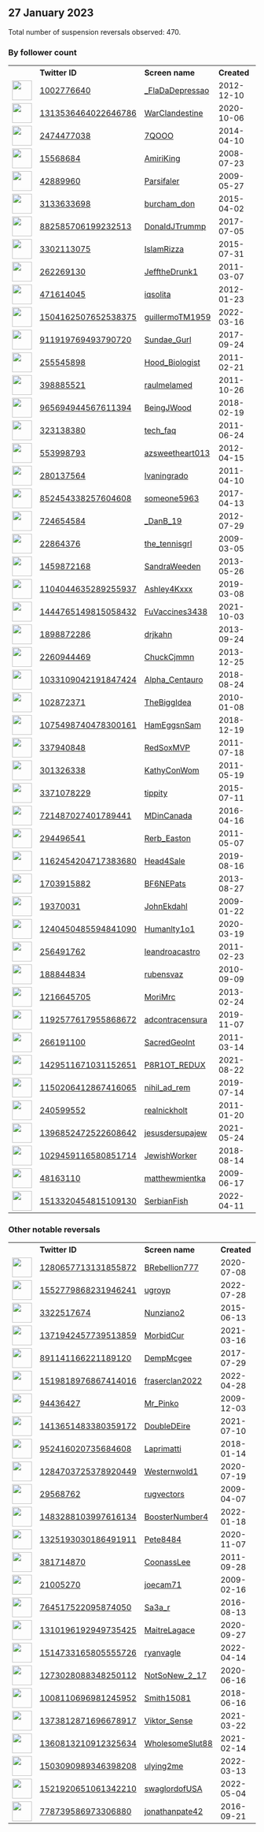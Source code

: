 
## 27 January 2023
Total number of suspension reversals observed: 470.

### By follower count
<table><tr><th></th><th align="left">Twitter ID</th><th align="left">Screen name</th>
<th align="left">Created</th><th align="left">Status</th><th align="left">Suspended</th><th align="left">Followers</th>
<tr><td><a href="https://pbs.twimg.com/profile_images/1552404477654798337/1gn9TY0v_normal.jpg"><img src="https://pbs.twimg.com/profile_images/1552404477654798337/1gn9TY0v_normal.jpg" width="40px" height="40px" align="center"/></a></td><td><a href="https://twitter.com/intent/user?user_id=1002776640">1002776640</a></td><td><a href="https://twitter.com/_FlaDaDepressao">_FlaDaDepressao</a></td><td>2012-12-10</td><td align="center"></td><td></td><td>236518</td></tr>
<tr><td><a href="https://pbs.twimg.com/profile_images/1463062461934931969/2VtwipQQ_normal.jpg"><img src="https://pbs.twimg.com/profile_images/1463062461934931969/2VtwipQQ_normal.jpg" width="40px" height="40px" align="center"/></a></td><td><a href="https://twitter.com/intent/user?user_id=1313536464022646786">1313536464022646786</a></td><td><a href="https://twitter.com/WarClandestine">WarClandestine</a></td><td>2020-10-06</td><td align="center"></td><td>2022-02-25</td><td>224481</td></tr>
<tr><td><a href="https://pbs.twimg.com/profile_images/1648475653778583554/bQz_0f7P_normal.jpg"><img src="https://pbs.twimg.com/profile_images/1648475653778583554/bQz_0f7P_normal.jpg" width="40px" height="40px" align="center"/></a></td><td><a href="https://twitter.com/intent/user?user_id=2474477038">2474477038</a></td><td><a href="https://twitter.com/7QOOO">7QOOO</a></td><td>2014-04-10</td><td align="center"></td><td>2022-08-18</td><td>141338</td></tr>
<tr><td><a href="https://pbs.twimg.com/profile_images/1402874873287004161/w-fPyp8t_normal.jpg"><img src="https://pbs.twimg.com/profile_images/1402874873287004161/w-fPyp8t_normal.jpg" width="40px" height="40px" align="center"/></a></td><td><a href="https://twitter.com/intent/user?user_id=15568684">15568684</a></td><td><a href="https://twitter.com/AmiriKing">AmiriKing</a></td><td>2008-07-23</td><td align="center"></td><td>2022-08-05</td><td>129456</td></tr>
<tr><td><a href="https://pbs.twimg.com/profile_images/378800000802667981/5ed103d6a3c0dfc85651bf213873f45f_normal.jpeg"><img src="https://pbs.twimg.com/profile_images/378800000802667981/5ed103d6a3c0dfc85651bf213873f45f_normal.jpeg" width="40px" height="40px" align="center"/></a></td><td><a href="https://twitter.com/intent/user?user_id=42889960">42889960</a></td><td><a href="https://twitter.com/Parsifaler">Parsifaler</a></td><td>2009-05-27</td><td align="center"></td><td>2023-01-26</td><td>70891</td></tr>
<tr><td><a href="https://pbs.twimg.com/profile_images/813596441759326208/YBxLxLAK_normal.jpg"><img src="https://pbs.twimg.com/profile_images/813596441759326208/YBxLxLAK_normal.jpg" width="40px" height="40px" align="center"/></a></td><td><a href="https://twitter.com/intent/user?user_id=3133633698">3133633698</a></td><td><a href="https://twitter.com/burcham_don">burcham_don</a></td><td>2015-04-02</td><td align="center"></td><td></td><td>61705</td></tr>
<tr><td><a href="https://pbs.twimg.com/profile_images/1296273820488216576/Dgsg8tfm_normal.jpg"><img src="https://pbs.twimg.com/profile_images/1296273820488216576/Dgsg8tfm_normal.jpg" width="40px" height="40px" align="center"/></a></td><td><a href="https://twitter.com/intent/user?user_id=882585706199232513">882585706199232513</a></td><td><a href="https://twitter.com/DonaIdJTrummp">DonaIdJTrummp</a></td><td>2017-07-05</td><td align="center"></td><td></td><td>59933</td></tr>
<tr><td><a href="https://pbs.twimg.com/profile_images/1344394699470082049/YzE4UMsj_normal.jpg"><img src="https://pbs.twimg.com/profile_images/1344394699470082049/YzE4UMsj_normal.jpg" width="40px" height="40px" align="center"/></a></td><td><a href="https://twitter.com/intent/user?user_id=3302113075">3302113075</a></td><td><a href="https://twitter.com/IslamRizza">IslamRizza</a></td><td>2015-07-31</td><td align="center"></td><td></td><td>59524</td></tr>
<tr><td><a href="https://pbs.twimg.com/profile_images/1500633468111368195/_vEqZXpm_normal.jpg"><img src="https://pbs.twimg.com/profile_images/1500633468111368195/_vEqZXpm_normal.jpg" width="40px" height="40px" align="center"/></a></td><td><a href="https://twitter.com/intent/user?user_id=262269130">262269130</a></td><td><a href="https://twitter.com/JefftheDrunk1">JefftheDrunk1</a></td><td>2011-03-07</td><td align="center"></td><td>2022-10-21</td><td>58405</td></tr>
<tr><td><a href="https://pbs.twimg.com/profile_images/1621265068154572801/2SdfW6Gv_normal.jpg"><img src="https://pbs.twimg.com/profile_images/1621265068154572801/2SdfW6Gv_normal.jpg" width="40px" height="40px" align="center"/></a></td><td><a href="https://twitter.com/intent/user?user_id=471614045">471614045</a></td><td><a href="https://twitter.com/iqsolita">iqsolita</a></td><td>2012-01-23</td><td align="center"></td><td>2022-11-14</td><td>52485</td></tr>
<tr><td><a href="https://pbs.twimg.com/profile_images/1547248814138036226/zpWFZQKI_normal.jpg"><img src="https://pbs.twimg.com/profile_images/1547248814138036226/zpWFZQKI_normal.jpg" width="40px" height="40px" align="center"/></a></td><td><a href="https://twitter.com/intent/user?user_id=1504162507652538375">1504162507652538375</a></td><td><a href="https://twitter.com/guillermoTM1959">guillermoTM1959</a></td><td>2022-03-16</td><td align="center"></td><td>2022-08-10</td><td>49276</td></tr>
<tr><td><a href="https://pbs.twimg.com/profile_images/1659009021305577475/Y91jUblt_normal.jpg"><img src="https://pbs.twimg.com/profile_images/1659009021305577475/Y91jUblt_normal.jpg" width="40px" height="40px" align="center"/></a></td><td><a href="https://twitter.com/intent/user?user_id=911919769493790720">911919769493790720</a></td><td><a href="https://twitter.com/Sundae_Gurl">Sundae_Gurl</a></td><td>2017-09-24</td><td align="center"></td><td></td><td>47554</td></tr>
<tr><td><a href="https://pbs.twimg.com/profile_images/1627334374671716356/II9jyyHM_normal.jpg"><img src="https://pbs.twimg.com/profile_images/1627334374671716356/II9jyyHM_normal.jpg" width="40px" height="40px" align="center"/></a></td><td><a href="https://twitter.com/intent/user?user_id=255545898">255545898</a></td><td><a href="https://twitter.com/Hood_Biologist">Hood_Biologist</a></td><td>2011-02-21</td><td align="center"></td><td></td><td>43370</td></tr>
<tr><td><a href="https://pbs.twimg.com/profile_images/1646686993303126018/Il1SCx15_normal.jpg"><img src="https://pbs.twimg.com/profile_images/1646686993303126018/Il1SCx15_normal.jpg" width="40px" height="40px" align="center"/></a></td><td><a href="https://twitter.com/intent/user?user_id=398885521">398885521</a></td><td><a href="https://twitter.com/raulmelamed">raulmelamed</a></td><td>2011-10-26</td><td align="center"></td><td>2022-07-10</td><td>43015</td></tr>
<tr><td><a href="https://pbs.twimg.com/profile_images/1490885728108224512/ZPsbnD_3_normal.jpg"><img src="https://pbs.twimg.com/profile_images/1490885728108224512/ZPsbnD_3_normal.jpg" width="40px" height="40px" align="center"/></a></td><td><a href="https://twitter.com/intent/user?user_id=965694944567611394">965694944567611394</a></td><td><a href="https://twitter.com/BeingJWood">BeingJWood</a></td><td>2018-02-19</td><td align="center"></td><td>2022-09-13</td><td>41298</td></tr>
<tr><td><a href="https://pbs.twimg.com/profile_images/1206694529673416710/JTsR6Qh6_normal.png"><img src="https://pbs.twimg.com/profile_images/1206694529673416710/JTsR6Qh6_normal.png" width="40px" height="40px" align="center"/></a></td><td><a href="https://twitter.com/intent/user?user_id=323138380">323138380</a></td><td><a href="https://twitter.com/tech_faq">tech_faq</a></td><td>2011-06-24</td><td align="center"></td><td></td><td>41247</td></tr>
<tr><td><a href="https://pbs.twimg.com/profile_images/1448493284620259333/OvOUYHec_normal.jpg"><img src="https://pbs.twimg.com/profile_images/1448493284620259333/OvOUYHec_normal.jpg" width="40px" height="40px" align="center"/></a></td><td><a href="https://twitter.com/intent/user?user_id=553998793">553998793</a></td><td><a href="https://twitter.com/azsweetheart013">azsweetheart013</a></td><td>2012-04-15</td><td align="center"></td><td>2022-03-05</td><td>40721</td></tr>
<tr><td><a href="https://pbs.twimg.com/profile_images/1619077706313768966/7mZ_nAqm_normal.jpg"><img src="https://pbs.twimg.com/profile_images/1619077706313768966/7mZ_nAqm_normal.jpg" width="40px" height="40px" align="center"/></a></td><td><a href="https://twitter.com/intent/user?user_id=280137564">280137564</a></td><td><a href="https://twitter.com/Ivaningrado">Ivaningrado</a></td><td>2011-04-10</td><td align="center"></td><td></td><td>39186</td></tr>
<tr><td><a href="https://pbs.twimg.com/profile_images/1248184999230066690/SiK03Os9_normal.jpg"><img src="https://pbs.twimg.com/profile_images/1248184999230066690/SiK03Os9_normal.jpg" width="40px" height="40px" align="center"/></a></td><td><a href="https://twitter.com/intent/user?user_id=852454338257604608">852454338257604608</a></td><td><a href="https://twitter.com/someone5963">someone5963</a></td><td>2017-04-13</td><td align="center"></td><td>2022-07-29</td><td>36958</td></tr>
<tr><td><a href="https://pbs.twimg.com/profile_images/1658384088321892353/PBnYLGij_normal.jpg"><img src="https://pbs.twimg.com/profile_images/1658384088321892353/PBnYLGij_normal.jpg" width="40px" height="40px" align="center"/></a></td><td><a href="https://twitter.com/intent/user?user_id=724654584">724654584</a></td><td><a href="https://twitter.com/_DanB_19">_DanB_19</a></td><td>2012-07-29</td><td align="center"></td><td></td><td>36710</td></tr>
<tr><td><a href="https://pbs.twimg.com/profile_images/1127481919174774786/ekDVDsQg_normal.jpg"><img src="https://pbs.twimg.com/profile_images/1127481919174774786/ekDVDsQg_normal.jpg" width="40px" height="40px" align="center"/></a></td><td><a href="https://twitter.com/intent/user?user_id=22864376">22864376</a></td><td><a href="https://twitter.com/the_tennisgrl">the_tennisgrl</a></td><td>2009-03-05</td><td align="center"></td><td></td><td>36127</td></tr>
<tr><td><a href="https://pbs.twimg.com/profile_images/1286174489248763904/oRijQ61p_normal.jpg"><img src="https://pbs.twimg.com/profile_images/1286174489248763904/oRijQ61p_normal.jpg" width="40px" height="40px" align="center"/></a></td><td><a href="https://twitter.com/intent/user?user_id=1459872168">1459872168</a></td><td><a href="https://twitter.com/SandraWeeden">SandraWeeden</a></td><td>2013-05-26</td><td align="center"></td><td>2022-03-19</td><td>35203</td></tr>
<tr><td><a href="https://pbs.twimg.com/profile_images/1356682061533306880/a5FMekja_normal.jpg"><img src="https://pbs.twimg.com/profile_images/1356682061533306880/a5FMekja_normal.jpg" width="40px" height="40px" align="center"/></a></td><td><a href="https://twitter.com/intent/user?user_id=1104044635289255937">1104044635289255937</a></td><td><a href="https://twitter.com/Ashley4Kxxx">Ashley4Kxxx</a></td><td>2019-03-08</td><td align="center">🚫</td><td></td><td>34634</td></tr>
<tr><td><a href="https://pbs.twimg.com/profile_images/1619074842204028929/ChgtblY3_normal.jpg"><img src="https://pbs.twimg.com/profile_images/1619074842204028929/ChgtblY3_normal.jpg" width="40px" height="40px" align="center"/></a></td><td><a href="https://twitter.com/intent/user?user_id=1444765149815058432">1444765149815058432</a></td><td><a href="https://twitter.com/FuVaccines3438">FuVaccines3438</a></td><td>2021-10-03</td><td align="center">🚫</td><td>2022-03-01</td><td>34514</td></tr>
<tr><td><a href="https://pbs.twimg.com/profile_images/1045501992322228225/wm2U6st3_normal.jpg"><img src="https://pbs.twimg.com/profile_images/1045501992322228225/wm2U6st3_normal.jpg" width="40px" height="40px" align="center"/></a></td><td><a href="https://twitter.com/intent/user?user_id=1898872286">1898872286</a></td><td><a href="https://twitter.com/drjkahn">drjkahn</a></td><td>2013-09-24</td><td align="center"></td><td>2022-03-04</td><td>34083</td></tr>
<tr><td><a href="https://pbs.twimg.com/profile_images/1625408287947608069/aGZ2SEAG_normal.jpg"><img src="https://pbs.twimg.com/profile_images/1625408287947608069/aGZ2SEAG_normal.jpg" width="40px" height="40px" align="center"/></a></td><td><a href="https://twitter.com/intent/user?user_id=2260944469">2260944469</a></td><td><a href="https://twitter.com/ChuckCjmmn">ChuckCjmmn</a></td><td>2013-12-25</td><td align="center"></td><td>2022-10-26</td><td>34007</td></tr>
<tr><td><a href="https://pbs.twimg.com/profile_images/1506251792400752653/rZRCtUhH_normal.jpg"><img src="https://pbs.twimg.com/profile_images/1506251792400752653/rZRCtUhH_normal.jpg" width="40px" height="40px" align="center"/></a></td><td><a href="https://twitter.com/intent/user?user_id=1033109042191847424">1033109042191847424</a></td><td><a href="https://twitter.com/Alpha_Centauro">Alpha_Centauro</a></td><td>2018-08-24</td><td align="center"></td><td>2022-07-21</td><td>33502</td></tr>
<tr><td><a href="https://pbs.twimg.com/profile_images/617337718/DSCN9007_normal.JPG"><img src="https://pbs.twimg.com/profile_images/617337718/DSCN9007_normal.JPG" width="40px" height="40px" align="center"/></a></td><td><a href="https://twitter.com/intent/user?user_id=102872371">102872371</a></td><td><a href="https://twitter.com/TheBiggIdea">TheBiggIdea</a></td><td>2010-01-08</td><td align="center"></td><td>2022-11-08</td><td>33394</td></tr>
<tr><td><a href="https://pbs.twimg.com/profile_images/1175930488160215045/-z-QVSyl_normal.jpg"><img src="https://pbs.twimg.com/profile_images/1175930488160215045/-z-QVSyl_normal.jpg" width="40px" height="40px" align="center"/></a></td><td><a href="https://twitter.com/intent/user?user_id=1075498740478300161">1075498740478300161</a></td><td><a href="https://twitter.com/HamEggsnSam">HamEggsnSam</a></td><td>2018-12-19</td><td align="center"></td><td>2022-03-05</td><td>33394</td></tr>
<tr><td><a href="https://pbs.twimg.com/profile_images/1619130112917618689/4V0qqX36_normal.jpg"><img src="https://pbs.twimg.com/profile_images/1619130112917618689/4V0qqX36_normal.jpg" width="40px" height="40px" align="center"/></a></td><td><a href="https://twitter.com/intent/user?user_id=337940848">337940848</a></td><td><a href="https://twitter.com/RedSoxMVP">RedSoxMVP</a></td><td>2011-07-18</td><td align="center"></td><td>2022-06-26</td><td>33286</td></tr>
<tr><td><a href="https://pbs.twimg.com/profile_images/1389757870/Kathy_Portraits_May_05_024_normal.jpg"><img src="https://pbs.twimg.com/profile_images/1389757870/Kathy_Portraits_May_05_024_normal.jpg" width="40px" height="40px" align="center"/></a></td><td><a href="https://twitter.com/intent/user?user_id=301326338">301326338</a></td><td><a href="https://twitter.com/KathyConWom">KathyConWom</a></td><td>2011-05-19</td><td align="center"></td><td>2022-07-28</td><td>33243</td></tr>
<tr><td><a href="https://pbs.twimg.com/profile_images/1642316651075977216/dxV2hG50_normal.jpg"><img src="https://pbs.twimg.com/profile_images/1642316651075977216/dxV2hG50_normal.jpg" width="40px" height="40px" align="center"/></a></td><td><a href="https://twitter.com/intent/user?user_id=3371078229">3371078229</a></td><td><a href="https://twitter.com/tippity">tippity</a></td><td>2015-07-11</td><td align="center">🚫</td><td>2022-10-12</td><td>32683</td></tr>
<tr><td><a href="https://pbs.twimg.com/profile_images/1496832695409721354/fn1E3tOU_normal.jpg"><img src="https://pbs.twimg.com/profile_images/1496832695409721354/fn1E3tOU_normal.jpg" width="40px" height="40px" align="center"/></a></td><td><a href="https://twitter.com/intent/user?user_id=721487027401789441">721487027401789441</a></td><td><a href="https://twitter.com/MDinCanada">MDinCanada</a></td><td>2016-04-16</td><td align="center"></td><td>2022-08-05</td><td>32354</td></tr>
<tr><td><a href="https://pbs.twimg.com/profile_images/1796990306/image_normal.jpg"><img src="https://pbs.twimg.com/profile_images/1796990306/image_normal.jpg" width="40px" height="40px" align="center"/></a></td><td><a href="https://twitter.com/intent/user?user_id=294496541">294496541</a></td><td><a href="https://twitter.com/Rerb_Easton">Rerb_Easton</a></td><td>2011-05-07</td><td align="center"></td><td></td><td>31874</td></tr>
<tr><td><a href="https://pbs.twimg.com/profile_images/1633277484576669696/JybeY3t7_normal.jpg"><img src="https://pbs.twimg.com/profile_images/1633277484576669696/JybeY3t7_normal.jpg" width="40px" height="40px" align="center"/></a></td><td><a href="https://twitter.com/intent/user?user_id=1162454204717383680">1162454204717383680</a></td><td><a href="https://twitter.com/Head4Sale">Head4Sale</a></td><td>2019-08-16</td><td align="center">🔒</td><td>2022-04-25</td><td>31871</td></tr>
<tr><td><a href="https://pbs.twimg.com/profile_images/1655079966508236801/D_8K8zhM_normal.jpg"><img src="https://pbs.twimg.com/profile_images/1655079966508236801/D_8K8zhM_normal.jpg" width="40px" height="40px" align="center"/></a></td><td><a href="https://twitter.com/intent/user?user_id=1703915882">1703915882</a></td><td><a href="https://twitter.com/BF6NEPats">BF6NEPats</a></td><td>2013-08-27</td><td align="center"></td><td>2022-02-24</td><td>31096</td></tr>
<tr><td><a href="https://pbs.twimg.com/profile_images/1461439657032486916/uVASadAw_normal.jpg"><img src="https://pbs.twimg.com/profile_images/1461439657032486916/uVASadAw_normal.jpg" width="40px" height="40px" align="center"/></a></td><td><a href="https://twitter.com/intent/user?user_id=19370031">19370031</a></td><td><a href="https://twitter.com/JohnEkdahl">JohnEkdahl</a></td><td>2009-01-22</td><td align="center"></td><td>2022-03-16</td><td>30362</td></tr>
<tr><td><a href="https://pbs.twimg.com/profile_images/1485692854357958658/jNhHmLIJ_normal.jpg"><img src="https://pbs.twimg.com/profile_images/1485692854357958658/jNhHmLIJ_normal.jpg" width="40px" height="40px" align="center"/></a></td><td><a href="https://twitter.com/intent/user?user_id=1240450485594841090">1240450485594841090</a></td><td><a href="https://twitter.com/Humanlty1o1">Humanlty1o1</a></td><td>2020-03-19</td><td align="center"></td><td>2022-07-16</td><td>30299</td></tr>
<tr><td><a href="https://pbs.twimg.com/profile_images/1509870414863994880/GvAPcvZO_normal.jpg"><img src="https://pbs.twimg.com/profile_images/1509870414863994880/GvAPcvZO_normal.jpg" width="40px" height="40px" align="center"/></a></td><td><a href="https://twitter.com/intent/user?user_id=256491762">256491762</a></td><td><a href="https://twitter.com/leandroacastro">leandroacastro</a></td><td>2011-02-23</td><td align="center"></td><td>2022-07-26</td><td>30076</td></tr>
<tr><td><a href="https://pbs.twimg.com/profile_images/1271697722001756165/AmiWqZi8_normal.jpg"><img src="https://pbs.twimg.com/profile_images/1271697722001756165/AmiWqZi8_normal.jpg" width="40px" height="40px" align="center"/></a></td><td><a href="https://twitter.com/intent/user?user_id=188844834">188844834</a></td><td><a href="https://twitter.com/rubensvaz">rubensvaz</a></td><td>2010-09-09</td><td align="center"></td><td>2022-10-27</td><td>29909</td></tr>
<tr><td><a href="https://pbs.twimg.com/profile_images/1352670071928332290/dk2d_MWT_normal.jpg"><img src="https://pbs.twimg.com/profile_images/1352670071928332290/dk2d_MWT_normal.jpg" width="40px" height="40px" align="center"/></a></td><td><a href="https://twitter.com/intent/user?user_id=1216645705">1216645705</a></td><td><a href="https://twitter.com/MoriMrc">MoriMrc</a></td><td>2013-02-24</td><td align="center"></td><td></td><td>29310</td></tr>
<tr><td><a href="https://pbs.twimg.com/profile_images/1362873107179065355/9Kp0Tx03_normal.jpg"><img src="https://pbs.twimg.com/profile_images/1362873107179065355/9Kp0Tx03_normal.jpg" width="40px" height="40px" align="center"/></a></td><td><a href="https://twitter.com/intent/user?user_id=1192577617955868672">1192577617955868672</a></td><td><a href="https://twitter.com/adcontracensura">adcontracensura</a></td><td>2019-11-07</td><td align="center"></td><td></td><td>29262</td></tr>
<tr><td><a href="https://pbs.twimg.com/profile_images/1649641488261984257/UnKOY00P_normal.jpg"><img src="https://pbs.twimg.com/profile_images/1649641488261984257/UnKOY00P_normal.jpg" width="40px" height="40px" align="center"/></a></td><td><a href="https://twitter.com/intent/user?user_id=266191100">266191100</a></td><td><a href="https://twitter.com/SacredGeoInt">SacredGeoInt</a></td><td>2011-03-14</td><td align="center"></td><td></td><td>29000</td></tr>
<tr><td><a href="https://pbs.twimg.com/profile_images/1472563158493634569/6Hy0VCp1_normal.jpg"><img src="https://pbs.twimg.com/profile_images/1472563158493634569/6Hy0VCp1_normal.jpg" width="40px" height="40px" align="center"/></a></td><td><a href="https://twitter.com/intent/user?user_id=1429511671031152651">1429511671031152651</a></td><td><a href="https://twitter.com/P8R1OT_REDUX">P8R1OT_REDUX</a></td><td>2021-08-22</td><td align="center"></td><td></td><td>28987</td></tr>
<tr><td><a href="https://pbs.twimg.com/profile_images/1499111430376857600/Uktrz1OS_normal.jpg"><img src="https://pbs.twimg.com/profile_images/1499111430376857600/Uktrz1OS_normal.jpg" width="40px" height="40px" align="center"/></a></td><td><a href="https://twitter.com/intent/user?user_id=1150206412867416065">1150206412867416065</a></td><td><a href="https://twitter.com/nihil_ad_rem">nihil_ad_rem</a></td><td>2019-07-14</td><td align="center"></td><td>2022-10-19</td><td>28922</td></tr>
<tr><td><a href="https://pbs.twimg.com/profile_images/1649359235355140096/ihyhG-T0_normal.jpg"><img src="https://pbs.twimg.com/profile_images/1649359235355140096/ihyhG-T0_normal.jpg" width="40px" height="40px" align="center"/></a></td><td><a href="https://twitter.com/intent/user?user_id=240599552">240599552</a></td><td><a href="https://twitter.com/realnickholt">realnickholt</a></td><td>2011-01-20</td><td align="center"></td><td>2022-08-06</td><td>28900</td></tr>
<tr><td><a href="https://pbs.twimg.com/profile_images/1615058717883437072/cw8Srsr5_normal.jpg"><img src="https://pbs.twimg.com/profile_images/1615058717883437072/cw8Srsr5_normal.jpg" width="40px" height="40px" align="center"/></a></td><td><a href="https://twitter.com/intent/user?user_id=1396852472522608642">1396852472522608642</a></td><td><a href="https://twitter.com/jesusdersupajew">jesusdersupajew</a></td><td>2021-05-24</td><td align="center">🚫</td><td>2023-01-19</td><td>28832</td></tr>
<tr><td><a href="https://pbs.twimg.com/profile_images/1291583932455100416/is3CiHhx_normal.jpg"><img src="https://pbs.twimg.com/profile_images/1291583932455100416/is3CiHhx_normal.jpg" width="40px" height="40px" align="center"/></a></td><td><a href="https://twitter.com/intent/user?user_id=1029459116580851714">1029459116580851714</a></td><td><a href="https://twitter.com/JewishWorker">JewishWorker</a></td><td>2018-08-14</td><td align="center"></td><td></td><td>27986</td></tr>
<tr><td><a href="https://pbs.twimg.com/profile_images/1355152385602158592/FEvKiJJK_normal.jpg"><img src="https://pbs.twimg.com/profile_images/1355152385602158592/FEvKiJJK_normal.jpg" width="40px" height="40px" align="center"/></a></td><td><a href="https://twitter.com/intent/user?user_id=48163110">48163110</a></td><td><a href="https://twitter.com/matthewmientka">matthewmientka</a></td><td>2009-06-17</td><td align="center"></td><td></td><td>27972</td></tr>
<tr><td><a href="https://pbs.twimg.com/profile_images/1531521206964436992/fgWDNlgc_normal.jpg"><img src="https://pbs.twimg.com/profile_images/1531521206964436992/fgWDNlgc_normal.jpg" width="40px" height="40px" align="center"/></a></td><td><a href="https://twitter.com/intent/user?user_id=1513320454815109130">1513320454815109130</a></td><td><a href="https://twitter.com/SerbianFish">SerbianFish</a></td><td>2022-04-11</td><td align="center"></td><td>2022-06-06</td><td>27748</td></tr>
</table>

### Other notable reversals
<table><tr><th></th><th align="left">Twitter ID</th><th align="left">Screen name</th>
<th align="left">Created</th><th align="left">Status</th><th align="left">Suspended</th><th align="left">Followers</th>
<tr><td><a href="https://pbs.twimg.com/profile_images/1454428982041010180/b6vavxv5_normal.jpg"><img src="https://pbs.twimg.com/profile_images/1454428982041010180/b6vavxv5_normal.jpg" width="40px" height="40px" align="center"/></a></td><td><a href="https://twitter.com/intent/user?user_id=1280657713131855872">1280657713131855872</a></td><td><a href="https://twitter.com/BRebellion777">BRebellion777</a></td><td>2020-07-08</td><td align="center"></td><td>2022-06-16</td><td>21063</td></tr>
<tr><td><a href="https://pbs.twimg.com/profile_images/1636527869126930433/vnYsyST4_normal.jpg"><img src="https://pbs.twimg.com/profile_images/1636527869126930433/vnYsyST4_normal.jpg" width="40px" height="40px" align="center"/></a></td><td><a href="https://twitter.com/intent/user?user_id=1552779868231946241">1552779868231946241</a></td><td><a href="https://twitter.com/ugroyp">ugroyp</a></td><td>2022-07-28</td><td align="center"></td><td>2023-01-11</td><td>7003</td></tr>
<tr><td><a href="https://pbs.twimg.com/profile_images/1626302863503753217/dGxaxVD8_normal.jpg"><img src="https://pbs.twimg.com/profile_images/1626302863503753217/dGxaxVD8_normal.jpg" width="40px" height="40px" align="center"/></a></td><td><a href="https://twitter.com/intent/user?user_id=3322517674">3322517674</a></td><td><a href="https://twitter.com/Nunziano2">Nunziano2</a></td><td>2015-06-13</td><td align="center"></td><td>2023-01-25</td><td>1188</td></tr>
<tr><td><a href="https://pbs.twimg.com/profile_images/1371949294920601601/mO-0nWoT_normal.jpg"><img src="https://pbs.twimg.com/profile_images/1371949294920601601/mO-0nWoT_normal.jpg" width="40px" height="40px" align="center"/></a></td><td><a href="https://twitter.com/intent/user?user_id=1371942457739513859">1371942457739513859</a></td><td><a href="https://twitter.com/MorbidCur">MorbidCur</a></td><td>2021-03-16</td><td align="center"></td><td>2022-12-16</td><td>678</td></tr>
<tr><td><a href="https://pbs.twimg.com/profile_images/1457155829371744260/eKY_QpO7_normal.jpg"><img src="https://pbs.twimg.com/profile_images/1457155829371744260/eKY_QpO7_normal.jpg" width="40px" height="40px" align="center"/></a></td><td><a href="https://twitter.com/intent/user?user_id=891141166221189120">891141166221189120</a></td><td><a href="https://twitter.com/DempMcgee">DempMcgee</a></td><td>2017-07-29</td><td align="center"></td><td>2022-09-04</td><td>24852</td></tr>
<tr><td><a href="https://pbs.twimg.com/profile_images/1528953247754493953/aCClUxIi_normal.jpg"><img src="https://pbs.twimg.com/profile_images/1528953247754493953/aCClUxIi_normal.jpg" width="40px" height="40px" align="center"/></a></td><td><a href="https://twitter.com/intent/user?user_id=1519818976867414016">1519818976867414016</a></td><td><a href="https://twitter.com/fraserclan2022">fraserclan2022</a></td><td>2022-04-28</td><td align="center"></td><td>2022-12-31</td><td>2535</td></tr>
<tr><td><a href="https://pbs.twimg.com/profile_images/766255033545547777/bYoVRZwd_normal.jpg"><img src="https://pbs.twimg.com/profile_images/766255033545547777/bYoVRZwd_normal.jpg" width="40px" height="40px" align="center"/></a></td><td><a href="https://twitter.com/intent/user?user_id=94436427">94436427</a></td><td><a href="https://twitter.com/Mr_Pinko">Mr_Pinko</a></td><td>2009-12-03</td><td align="center"></td><td>2022-11-20</td><td>18169</td></tr>
<tr><td><a href="https://pbs.twimg.com/profile_images/1590615026372673536/Y0csNc1R_normal.jpg"><img src="https://pbs.twimg.com/profile_images/1590615026372673536/Y0csNc1R_normal.jpg" width="40px" height="40px" align="center"/></a></td><td><a href="https://twitter.com/intent/user?user_id=1413651483380359172">1413651483380359172</a></td><td><a href="https://twitter.com/DoubleDEire">DoubleDEire</a></td><td>2021-07-10</td><td align="center"></td><td>2022-12-29</td><td>1067</td></tr>
<tr><td><a href="https://pbs.twimg.com/profile_images/1268959874647576576/0yY1H6kj_normal.png"><img src="https://pbs.twimg.com/profile_images/1268959874647576576/0yY1H6kj_normal.png" width="40px" height="40px" align="center"/></a></td><td><a href="https://twitter.com/intent/user?user_id=952416020735684608">952416020735684608</a></td><td><a href="https://twitter.com/Laprimatti">Laprimatti</a></td><td>2018-01-14</td><td align="center"></td><td>2023-01-25</td><td>690</td></tr>
<tr><td><a href="https://pbs.twimg.com/profile_images/1284705400583892992/Vfcwa_lv_normal.jpg"><img src="https://pbs.twimg.com/profile_images/1284705400583892992/Vfcwa_lv_normal.jpg" width="40px" height="40px" align="center"/></a></td><td><a href="https://twitter.com/intent/user?user_id=1284703725378920449">1284703725378920449</a></td><td><a href="https://twitter.com/Westernwold1">Westernwold1</a></td><td>2020-07-19</td><td align="center"></td><td>2023-01-20</td><td>1921</td></tr>
<tr><td><a href="https://pbs.twimg.com/profile_images/1570163751025795074/IG_DYJVv_normal.jpg"><img src="https://pbs.twimg.com/profile_images/1570163751025795074/IG_DYJVv_normal.jpg" width="40px" height="40px" align="center"/></a></td><td><a href="https://twitter.com/intent/user?user_id=29568762">29568762</a></td><td><a href="https://twitter.com/rugvectors">rugvectors</a></td><td>2009-04-07</td><td align="center"></td><td>2022-12-17</td><td>425</td></tr>
<tr><td><a href="https://pbs.twimg.com/profile_images/1587659178172207105/VWHqyyDo_normal.jpg"><img src="https://pbs.twimg.com/profile_images/1587659178172207105/VWHqyyDo_normal.jpg" width="40px" height="40px" align="center"/></a></td><td><a href="https://twitter.com/intent/user?user_id=1483288103997616134">1483288103997616134</a></td><td><a href="https://twitter.com/BoosterNumber4">BoosterNumber4</a></td><td>2022-01-18</td><td align="center"></td><td>2022-11-30</td><td>467</td></tr>
<tr><td><a href="https://pbs.twimg.com/profile_images/1329083182029754368/ljVIff60_normal.jpg"><img src="https://pbs.twimg.com/profile_images/1329083182029754368/ljVIff60_normal.jpg" width="40px" height="40px" align="center"/></a></td><td><a href="https://twitter.com/intent/user?user_id=1325193030186491911">1325193030186491911</a></td><td><a href="https://twitter.com/Pete8484">Pete8484</a></td><td>2020-11-07</td><td align="center"></td><td>2023-01-25</td><td>10</td></tr>
<tr><td><a href="https://pbs.twimg.com/profile_images/1658581830860152840/DmtXdvVv_normal.jpg"><img src="https://pbs.twimg.com/profile_images/1658581830860152840/DmtXdvVv_normal.jpg" width="40px" height="40px" align="center"/></a></td><td><a href="https://twitter.com/intent/user?user_id=381714870">381714870</a></td><td><a href="https://twitter.com/CoonassLee">CoonassLee</a></td><td>2011-09-28</td><td align="center"></td><td>2023-01-25</td><td>1229</td></tr>
<tr><td><a href="https://pbs.twimg.com/profile_images/1646006768646909953/1YIi3Lnn_normal.jpg"><img src="https://pbs.twimg.com/profile_images/1646006768646909953/1YIi3Lnn_normal.jpg" width="40px" height="40px" align="center"/></a></td><td><a href="https://twitter.com/intent/user?user_id=21005270">21005270</a></td><td><a href="https://twitter.com/joecam71">joecam71</a></td><td>2009-02-16</td><td align="center"></td><td>2022-07-16</td><td>2059</td></tr>
<tr><td><a href="https://pbs.twimg.com/profile_images/1647621128871899136/QyBleWKl_normal.jpg"><img src="https://pbs.twimg.com/profile_images/1647621128871899136/QyBleWKl_normal.jpg" width="40px" height="40px" align="center"/></a></td><td><a href="https://twitter.com/intent/user?user_id=764517522095874050">764517522095874050</a></td><td><a href="https://twitter.com/Sa3a_r">Sa3a_r</a></td><td>2016-08-13</td><td align="center"></td><td>2023-01-19</td><td>630</td></tr>
<tr><td><a href="https://pbs.twimg.com/profile_images/1314937861674762240/wUjV350T_normal.jpg"><img src="https://pbs.twimg.com/profile_images/1314937861674762240/wUjV350T_normal.jpg" width="40px" height="40px" align="center"/></a></td><td><a href="https://twitter.com/intent/user?user_id=1310196192949735425">1310196192949735425</a></td><td><a href="https://twitter.com/MaitreLagace">MaitreLagace</a></td><td>2020-09-27</td><td align="center"></td><td>2023-01-19</td><td>786</td></tr>
<tr><td><a href="https://pbs.twimg.com/profile_images/1536853035695087617/UikQxpbf_normal.jpg"><img src="https://pbs.twimg.com/profile_images/1536853035695087617/UikQxpbf_normal.jpg" width="40px" height="40px" align="center"/></a></td><td><a href="https://twitter.com/intent/user?user_id=1514733165805555726">1514733165805555726</a></td><td><a href="https://twitter.com/ryanvagle">ryanvagle</a></td><td>2022-04-14</td><td align="center"></td><td>2023-01-15</td><td>34</td></tr>
<tr><td><a href="https://abs.twimg.com/sticky/default_profile_images/default_profile_normal.png"><img src="https://abs.twimg.com/sticky/default_profile_images/default_profile_normal.png" width="40px" height="40px" align="center"/></a></td><td><a href="https://twitter.com/intent/user?user_id=1273028088348250112">1273028088348250112</a></td><td><a href="https://twitter.com/NotSoNew_2_17">NotSoNew_2_17</a></td><td>2020-06-16</td><td align="center"></td><td>2023-01-25</td><td>32</td></tr>
<tr><td><a href="https://pbs.twimg.com/profile_images/1604834271599927296/9TTorNI-_normal.jpg"><img src="https://pbs.twimg.com/profile_images/1604834271599927296/9TTorNI-_normal.jpg" width="40px" height="40px" align="center"/></a></td><td><a href="https://twitter.com/intent/user?user_id=1008110696981245952">1008110696981245952</a></td><td><a href="https://twitter.com/Smith15081">Smith15081</a></td><td>2018-06-16</td><td align="center"></td><td>2022-12-21</td><td>46</td></tr>
<tr><td><a href="https://pbs.twimg.com/profile_images/1378128181669076993/jkmznhZZ_normal.jpg"><img src="https://pbs.twimg.com/profile_images/1378128181669076993/jkmznhZZ_normal.jpg" width="40px" height="40px" align="center"/></a></td><td><a href="https://twitter.com/intent/user?user_id=1373812871696678917">1373812871696678917</a></td><td><a href="https://twitter.com/Viktor_Sense">Viktor_Sense</a></td><td>2021-03-22</td><td align="center"></td><td>2022-11-30</td><td>80</td></tr>
<tr><td><a href="https://pbs.twimg.com/profile_images/1646632673908084739/ZV_wdZE6_normal.jpg"><img src="https://pbs.twimg.com/profile_images/1646632673908084739/ZV_wdZE6_normal.jpg" width="40px" height="40px" align="center"/></a></td><td><a href="https://twitter.com/intent/user?user_id=1360813210912325634">1360813210912325634</a></td><td><a href="https://twitter.com/WholesomeSlut88">WholesomeSlut88</a></td><td>2021-02-14</td><td align="center"></td><td>2022-10-12</td><td>485</td></tr>
<tr><td><a href="https://pbs.twimg.com/profile_images/1567756886413557761/VVKasFaH_normal.jpg"><img src="https://pbs.twimg.com/profile_images/1567756886413557761/VVKasFaH_normal.jpg" width="40px" height="40px" align="center"/></a></td><td><a href="https://twitter.com/intent/user?user_id=1503090989346398208">1503090989346398208</a></td><td><a href="https://twitter.com/ulying2me">ulying2me</a></td><td>2022-03-13</td><td align="center"></td><td>2023-01-25</td><td>2610</td></tr>
<tr><td><a href="https://abs.twimg.com/sticky/default_profile_images/default_profile_normal.png"><img src="https://abs.twimg.com/sticky/default_profile_images/default_profile_normal.png" width="40px" height="40px" align="center"/></a></td><td><a href="https://twitter.com/intent/user?user_id=1521920651061342210">1521920651061342210</a></td><td><a href="https://twitter.com/swaglordofUSA">swaglordofUSA</a></td><td>2022-05-04</td><td align="center"></td><td>2022-09-11</td><td>30</td></tr>
<tr><td><a href="https://pbs.twimg.com/profile_images/1133192647181570053/g4B0oaTk_normal.jpg"><img src="https://pbs.twimg.com/profile_images/1133192647181570053/g4B0oaTk_normal.jpg" width="40px" height="40px" align="center"/></a></td><td><a href="https://twitter.com/intent/user?user_id=778739586973306880">778739586973306880</a></td><td><a href="https://twitter.com/jonathanpate42">jonathanpate42</a></td><td>2016-09-21</td><td align="center"></td><td>2023-01-25</td><td>11</td></tr>
</table>
